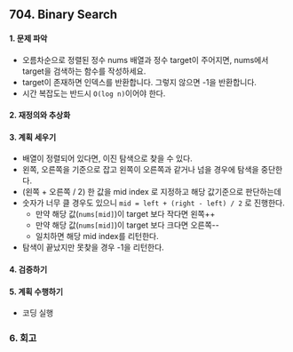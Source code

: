 ## 704. Binary Search
#### 1. 문제 파악
- 오름차순으로 정렬된 정수 nums 배열과 정수 target이 주어지면, nums에서 target을 검색하는 함수를 작성하세요. 
- target이 존재하면 인덱스를 반환합니다. 그렇지 않으면 -1을 반환합니다.
- 시간 복잡도는 반드시 `O(log n)`이어야 한다.
#### 2. 재정의와 추상화
#### 3. 계획 세우기
- 배열이 정렬되어 있다면, 이진 탐색으로 찾을 수 있다.
- 왼쪽, 오른쪽을 기준으로 잡고 왼쪽이 오른쪽과 같거나 넘을 경우에 탐색을 중단한다.
- (왼쪽 + 오른쪽 / 2) 한 값을 mid index 로 지정하고 해당 값기준으로 판단하는데
- 숫자가 너무 클 경우도 있으니 `mid = left + (right - left) / 2` 로 진행한다.
  - 만약 해당 값(`nums[mid]`)이 target 보다 작다면 왼쪽++
  - 만약 해당 값(`nums[mid]`)이 target 보다 크다면 오른쪽--
  - 일치하면 해당 mid index를 리턴한다.
- 탐색이 끝났지만 못찾을 경우 -1을 리턴한다.
#### 4. 검증하기
#### 5. 계획 수행하기
- 코딩 실행

### 6. 회고
